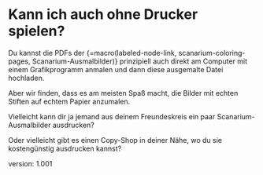 # Kann ich auch ohne Drucker spielen?

Du kannst die PDFs der {=macro(labeled-node-link, scanarium-coloring-pages, Scanarium-Ausmalbilder)} prinzipiell auch direkt am Computer mit einem Grafikprogramm anmalen und dann diese ausgemalte Datei hochladen.

Aber wir finden, dass es am meisten Spaß macht, die Bilder mit echten Stiften auf echtem Papier anzumalen.

Vielleicht kann dir ja jemand aus deinem Freundeskreis ein paar Scanarium-Ausmalbilder ausdrucken?

Oder vielleicht gibt es einen Copy-Shop in deiner Nähe, wo du sie kostengünstig ausdrucken kannst?


version: 1.001
